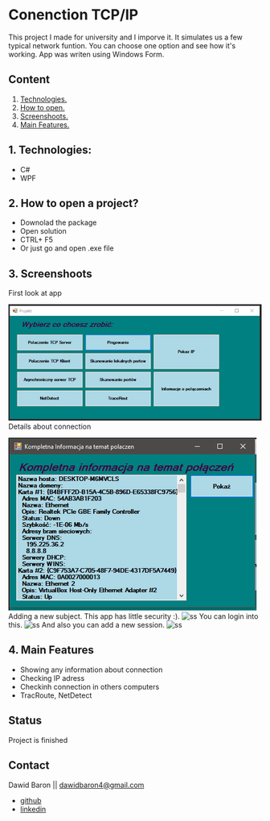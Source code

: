 # Conenction TCP/IP
This project I made for university and I imporve it. It simulates us a few typical network funtion. You can choose one option and see how it's working. App was writen using Windows Form. 
## Content
1. [ Technologies. ](#tech)
2. [ How to open. ](#open)
3. [ Screenshoots. ](#ss)
4. [ Main Features. ](#main)


<a name="tech"></a>
## 1. Technologies:

* C#
* WPF

<a name="open"></a>
## 2. How to open a project?

* Downolad the package  
* Open solution 
* CTRL+ F5
* Or just go and open .exe file

<a name="ss"></a>
## 3. Screenshoots

First look at app

![ss](./ss/1.PNG) <br/>
Details about connection

![ss](./ss/2.PNG)
<br/>
Adding a new subject. This app has little security :).
![ss](./ss/no.3.PNG)
You can login into this.
![ss](./ss/no.4.PNG)
And also you can add a new session.
![ss](./ss/no.5.PNG)
<a name="main"></a>
## 4. Main Features
* Showing any information about connection 
* Checking IP adress
* Checkinh connection in others computers
* TracRoute, NetDetect
## Status
Project is finished

## Contact

Dawid Baron || dawidbaron4@gmail.com
* [github ](https://github.com/dawidbaron)
* [linkedin ](https://www.linkedin.com/in/dawid-baron-925a67183/)

